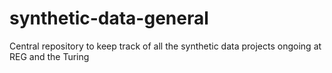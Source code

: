 # synthetic-data-general
Central repository to keep track of all the synthetic data projects ongoing at REG and the Turing
